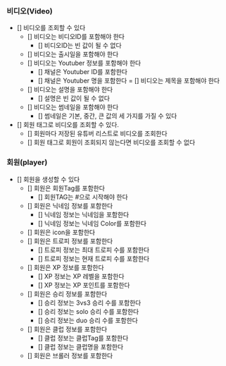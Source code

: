 ### 비디오(Video)

- [] 비디오를 조회할 수 있다
    - [] 비디오는 비디오ID를 포함해야 한다
      - [] 비디오ID는 빈 값이 될 수 없다
    - [] 비디오는 출시일을 포함해야 한다
    - [] 비디오는 Youtuber 정보를 포함해야 한다
      - [] 채널은 Youtuber ID를 포함한다
      - [] 채널은 Youtuber 명을 포함한다 
    = [] 비디오는 제목을 포함해야 한다
    - [] 비디오는 설명을 포함해야 한다
      - [] 설명은 빈 값이 될 수 없다
    - [] 비디오는 썸네일을 포함해야 한다
      - [] 썸네일은 기본, 중간, 큰 값의 세 가지를 가질 수 있다
- [] 회원 태그로 비디오를 조회할 수 있다.
    - [] 회원마다 저장된 유튜버 리스트로 비디오를 조회한다
    - [] 회원 태그로 회원이 조회되지 않는다면 비디오를 조회할 수 없다
    
### 회원(player)
- [] 회원을 생성할 수 있다
    - [] 회원은 회원Tag를 포함한다
        - [] 회원TAG는 #으로 시작해야 한다
    - [] 회원은 닉네임 정보를 포함한다
        - [] 닉네임 정보는 닉네임을 포함한다
        - [] 닉네임 정보는 닉네임 Color를 포함한다
    - [] 회원은 icon을 포함한다
    - [] 회원은 트로피 정보를 포함한다
        - [] 트로피 정보는 최대 트로피 수를 포함한다
        - [] 트로피 정보는 현재 트로피 수를 포함한다
    - [] 회원은 XP 정보를 포함한다
        - [] XP 정보는 XP 레벨을 포함한다
        - [] XP 정보는 XP 포인트를 포함한다
    - [] 회원은 승리 정보를 포함한다
        - [] 승리 정보는 3vs3 승리 수를 포함한다
        - [] 승리 정보는 solo 승리 수를 포함한다
        - [] 승리 정보는 duo 승리 수를 포함한다
    - [] 회원은 클럽 정보를 포함한다
        - [] 클럽 정보는 클럽Tag를 포함한다
        - [] 클럽 정보는 클럽명을 포함한다
    - [] 회원은 브롤러 정보를 포함한다
    
